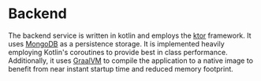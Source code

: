 # Backend

The backend service is written in kotlin and employs the [ktor](https://ktor.io) framework. It uses
[MongoDB](https://www.mongodb.com) as a persistence storage. It is implemented heavily employing Kotlin's coroutines to
provide best in class performance.   
Additionally, it uses [GraalVM](https://www.graalvm.org/) to compile the application to a native image to benefit from
near instant startup time and reduced memory footprint.

##  
